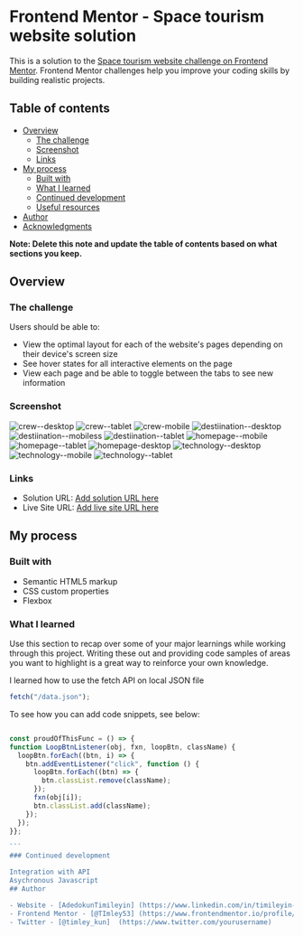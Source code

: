 # Frontend Mentor - Space tourism website solution

This is a solution to the [Space tourism website challenge on Frontend Mentor](https://www.frontendmentor.io/challenges/space-tourism-multipage-website-gRWj1URZ3). Frontend Mentor challenges help you improve your coding skills by building realistic projects.

## Table of contents

- [Overview](#overview)
  - [The challenge](#the-challenge)
  - [Screenshot](#screenshot)
  - [Links](#links)
- [My process](#my-process)
  - [Built with](#built-with)
  - [What I learned](#what-i-learned)
  - [Continued development](#continued-development)
  - [Useful resources](#useful-resources)
- [Author](#author)
- [Acknowledgments](#acknowledgments)

**Note: Delete this note and update the table of contents based on what sections you keep.**

## Overview

### The challenge

Users should be able to:

- View the optimal layout for each of the website's pages depending on their device's screen size
- See hover states for all interactive elements on the page
- View each page and be able to toggle between the tabs to see new information

### Screenshot

![crew--desktop](./screenshot/Space-Tourism--crew--desktop-ss.png)
![crew--tablet](./screenshot/Space-Tourism--crew--tablet--ss.png)
![crew-mobile](./screenshot/space-tourism-crew-mobile-ss.png)
![destiination--desktop](./screenshot/Space-Tourism--destiination--desktop-ss.png)
![destiination--mobiless](./screenshot/Space-Tourism--destiination--mobiless.png)
![destiination--tablet](./screenshot/Space-Tourism--destiination--tablet--ss.png)
![homepage--mobile](./screenshot/Space-Tourism--homepage--mobile-ss.png)
![homepage--tablet](./screenshot/Space-Tourism--homepage--tablet-ss.png)
![homepage-desktop](./screenshot/Space-Tourism-homepage-desktop-ss.png)
![technology--desktop](./screenshot/Space-Tourism--technology--desktop-ss.png)
![technology--mobile](./screenshot/Space-Tourism--technology--mobile-ss.png)
![technology--tablet](./screenshot/Space-Tourism--technology--tablet-ss.png)

### Links

- Solution URL: [Add solution URL here](https://your-solution-url.com)
- Live Site URL: [Add live site URL here](https://your-live-site-url.com)

## My process

### Built with

- Semantic HTML5 markup
- CSS custom properties
- Flexbox

### What I learned

Use this section to recap over some of your major learnings while working through this project. Writing these out and providing code samples of areas you want to highlight is a great way to reinforce your own knowledge.

I learned how to use the fetch API on local JSON file

```js
fetch("/data.json");
```

To see how you can add code snippets, see below:

````js

const proudOfThisFunc = () => {
function LoopBtnListener(obj, fxn, loopBtn, className) {
  loopBtn.forEach((btn, i) => {
    btn.addEventListener("click", function () {
      loopBtn.forEach((btn) => {
        btn.classList.remove(className);
      });
      fxn(obj[i]);
      btn.classList.add(className);
    });
  });
}};

```
### Continued development

Integration with API
Asychronous Javascript
## Author

- Website - [AdedokunTimileyin] (https://www.linkedin.com/in/timileyin-adedokun-35b36b219)
- Frontend Mentor - [@TImley53] (https://www.frontendmentor.io/profile/yourusername)
- Twitter - [@timley_kun]  (https://www.twitter.com/yourusername)



````
